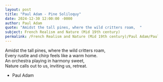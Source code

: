 ```yaml
---
layout: post
title: "Paul Adam - Pine Soliloquy"
date: 2024-12-30 12:00:00 -0000
author: Paul Adam
quote: "Amidst the tall pines, where the wild critters roam,  "
subject: French Realism and Nature (Mid 19th century)
permalink: /French Realism and Nature (Mid 19th century)/Paul Adam/Paul Adam - Pine Soliloquy
---
```


Amidst the tall pines, where the wild critters roam,  
Every rustle and chirp feels like a warm home.  
An orchestra playing in harmony sweet,  
Nature calls out to us, inviting us, retreat.

- Paul Adam
